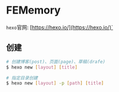 # FEMemory

`hexo`官网: [https://hexo.io/](https://hexo.io/)`

## 创建

``` bash
# 创建博客(post)、页面(page)、草稿(drafe)
$ hexo new [layout] [title]

# 指定目录创建
$ hexo new [layout] -p [path] [title]

```
